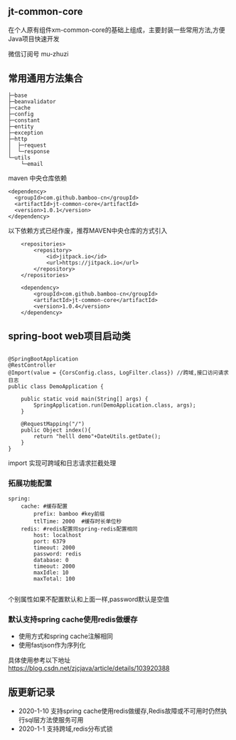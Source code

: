 
## jt-common-core
在个人原有组件xm-common-core的基础上组成，主要封装一些常用方法,方便Java项目快速开发

微信订阅号
mu-zhuzi


## 常用通用方法集合

```
├─base
├─beanvalidator
├─cache
├─config
├─constant
├─entity
├─exception
├─http
│  ├─request
│  └─response
└─utils
    └─email
```

maven 中央仓库依赖

```$xslt
<dependency>
  <groupId>com.github.bamboo-cn</groupId>
  <artifactId>jt-common-core</artifactId>
  <version>1.0.1</version>
</dependency>
```

以下依赖方式已经作废，推荐MAVEN中央仓库的方式引入
```
	<repositories>
		<repository>
		    <id>jitpack.io</id>
		    <url>https://jitpack.io</url>
		</repository>
	</repositories>

	<dependency>
	    <groupId>com.github.bamboo-cn</groupId>
	    <artifactId>jt-common-core</artifactId>
	    <version>1.0.4</version>
	</dependency>
```


## spring-boot web项目启动类

```

@SpringBootApplication
@RestController
@Import(value = {CorsConfig.class, LogFilter.class}) //跨域,接口访问请求日志
public class DemoApplication {

	public static void main(String[] args) {
		SpringApplication.run(DemoApplication.class, args);
	}

	@RequestMapping("/")
	public Object index(){
		return "helll demo"+DateUtils.getDate();
	}
}
```

import 实现可跨域和日志请求拦截处理



### 拓展功能配置
```
spring:
    cache: #缓存配置
        prefix: bamboo #key前缀
        ttlTime: 2000  #缓存时长单位秒
    redis: #redis配置同spring-redis配置相同
        host: localhost
        port: 6379
        timeout: 2000
        password: redis
        database: 0
        timeout: 2000
        maxIdle: 10
        maxTotal: 100
        

```
个别属性如果不配置默认和上面一样,password默认是空值


### 默认支持spring cache使用redis做缓存
- 使用方式和spring cache注解相同
- 使用fastjson作为序列化

具体使用参考以下地址
https://blog.csdn.net/zjcjava/article/details/103920388



## 版更新记录

- 2020-1-10 支持spring cache使用redis做缓存,Redis故障或不可用时仍然执行sql层方法使服务可用
- 2020-1-1  支持跨域,redis分布式锁



